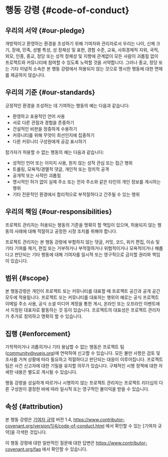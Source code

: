 # 행동 강령 {#code-of-conduct}

## 우리의 서약 {#our-pledge}

개방적이고 환영하는 환경을 조성하기 위해 기여자와 관리자로서 우리는 나이, 신체 크기, 장애, 민족, 성별 특성, 성 정체성 및 표현, 경험 수준, 교육, 사회경제적 지위, 국적, 외모, 인종, 종교, 정당 또는 성적 정체성 및 지향에 관계없이 모든 사람이 괴롭힘 없이 프로젝트와 커뮤니티에 참여할 수 있도록 노력할 것을 서약합니다. 그러나 종교, 정당 또는 기타 이념적 소속은 본 행동 강령에서 허용되지 않는 것으로 명시한 행동에 대한 면제를 제공하지 않습니다.

## 우리의 기준 {#our-standards}

긍정적인 환경을 조성하는 데 기여하는 행동의 예는 다음과 같습니다:

- 환영하고 포용적인 언어 사용
- 서로 다른 관점과 경험을 존중하기
- 건설적인 비판을 정중하게 수용하기
- 커뮤니티를 위해 무엇이 최선인지에 집중하기
- 다른 커뮤니티 구성원에게 공감 표시하기

참가자가 허용할 수 없는 행동의 예는 다음과 같습니다:

- 성적인 언어 또는 이미지 사용, 원치 않는 성적 관심 또는 접근 행위
- 트롤링, 모욕적/경멸적 댓글, 개인적 또는 정치적 공격
- 공개적 또는 사적인 괴롭힘
- 명시적인 허가 없이 실제 주소 또는 전자 주소와 같은 타인의 개인 정보를 게시하는 행위
- 기타 전문적인 환경에서 합리적으로 부적절하다고 간주될 수 있는 행위

## 우리의 책임 {#our-responsibilities}

프로젝트 관리자는 허용되는 행동의 기준을 명확히 할 책임이 있으며, 허용되지 않는 행동의 사례에 대해 적절하고 공정한 시정 조치를 취해야 합니다.

프로젝트 관리자는 본 행동 강령에 부합하지 않는 댓글, 커밋, 코드, 위키 편집, 이슈 및 기타 기여를 제거, 편집 또는 거부하거나 부적절하거나 위협적이거나 모욕적이거나 해롭다고 판단되는 기타 행동에 대해 기여자를 일시적 또는 영구적으로 금지할 권리와 책임이 있습니다.

## 범위 {#scope}

본 행동강령은 개인이 프로젝트 또는 커뮤니티를 대표할 때 프로젝트 공간과 공개 공간 모두에 적용됩니다. 프로젝트 또는 커뮤니티를 대표하는 행위의 예로는 공식 프로젝트 이메일 주소 사용, 공식 소셜 미디어 계정을 통한 게시, 온라인 또는 오프라인 이벤트에서 지정된 대표자로 활동하는 것 등이 있습니다. 프로젝트의 대표성은 프로젝트 관리자가 추가로 정의하고 명확히 할 수 있습니다.

## 집행 {#enforcement}

가학적이거나 괴롭히거나 기타 용납할 수 없는 행동은 프로젝트 팀(community@vuejs.org)에 연락하여 신고할 수 있습니다. 모든 불만 사항은 검토 및 조사를 거쳐 상황에 따라 필요하고 적절하다고 판단되는 대응이 이루어집니다. 프로젝트 팀은 사건 신고자에 대한 기밀을 유지할 의무가 있습니다. 구체적인 시행 정책에 대한 자세한 내용은 별도로 게시될 수 있습니다.

행동 강령을 성실하게 따르거나 시행하지 않는 프로젝트 관리자는 프로젝트 리더십의 다른 구성원이 결정한 바에 따라 일시적 또는 영구적인 불이익을 받을 수 있습니다.

## 속성 {#attribution}

본 행동 강령은 [기여자 규약][홈페이지] 버전 1.4, https://www.contributor-covenant.org/version/1/4/code-of-conduct.html 에서 확인할 수 있는 [기여자 규약]을 각색한 것입니다.

이 행동 강령에 대한 일반적인 질문에 대한 답변은 https://www.contributor-covenant.org/faq 에서 확인할 수 있습니다.

[홈페이지]: https://www.contributor-covenant.org
